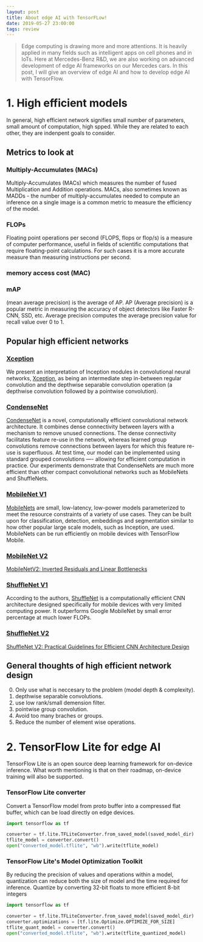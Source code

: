 ```yaml
---
layout: post
title: About edge AI with TensorFLow!
date: 2019-05-27 23:00:00
tags: review
---
```


>Edge computing is drawing more and more attentions. It is heavily applied in many fields such as intelligent apps on cell phones and in IoTs. 
Here at Mercedes-Benz R&D, we are also working on advanced development of edge AI frameworks on our Mercedes cars. In this post, I will give an overview of edge AI and how to develop edge AI with TensorFlow.

# 1. High efficient models

In general, high efficient network signifies small number of parameters, small amount of computation, high spped. While they are related to each other, they are indenpent goals to consider.

## Metrics to look at

### Multiply-Accumulates (MACs) 
Multiply-Accumulates (MACs) which measures the number of fused Multiplication and Addition operations. MACs, also sometimes known as MADDs - the number of multiply-accumulates needed to compute an inference on a single image is a common metric to measure the efficiency of the model.



### FLOPs
Floating point operations per second (FLOPS, flops or flop/s) is a measure of computer performance, useful in fields of scientific computations that require floating-point calculations. For such cases it is a more accurate measure than measuring instructions per second.

### memory access cost (MAC)


### mAP

(mean average precision) is the average of AP. AP (Average precision) is a popular metric in measuring the accuracy of object detectors like Faster R-CNN, SSD, etc. Average precision computes the average precision value for recall value over 0 to 1. 

## Popular high efficient networks

### [Xception](https://github.com/keras-team/keras-applications/blob/master/keras_applications/xception.py)

We present an interpretation of Inception modules in convolutional neural networks, [Xception](https://arxiv.org/abs/1610.02357), as being an intermediate step in-between regular convolution and the depthwise separable convolution operation (a depthwise convolution followed by a pointwise convolution). 



### [CondenseNet](https://github.com/ShichenLiu/CondenseNet)

[CondenseNet](https://arxiv.org/abs/1711.09224) is a novel, computationally efficient convolutional network architecture. It combines dense connectivity between layers with a mechanism to remove unused connections. The dense connectivity facilitates feature re-use in the network, whereas learned group convolutions remove connections between layers for which this feature re-use is superfluous. At test time, our model can be implemented using standard grouped convolutions —- allowing for efficient computation in practice. Our experiments demonstrate that CondenseNets are much more efficient than other compact convolutional networks such as MobileNets and ShuffleNets.

### [MobileNet V1](https://github.com/tensorflow/models/blob/master/research/slim/nets/mobilenet_v1.md)

[MobileNets](https://arxiv.org/abs/1704.04861) are small, low-latency, low-power models parameterized to meet the resource constraints of a variety of use cases. They can be built upon for classification, detection, embeddings and segmentation similar to how other popular large scale models, such as Inception, are used. MobileNets can be run efficiently on mobile devices with TensorFlow Mobile. 

### [MobileNet V2](https://github.com/tensorflow/models/tree/master/research/slim/nets/mobilenet)

[MobileNetV2: Inverted Residuals and Linear Bottlenecks](https://arxiv.org/abs/1801.04381)



### [ShuffleNet V1](https://github.com/MG2033/ShuffleNet)
According to the authors, [ShuffleNet](https://arxiv.org/abs/1707.01083) is a computationally efficient CNN architecture designed specifically for mobile devices with very limited computing power. It outperforms Google MobileNet by small error percentage at much lower FLOPs.

### [ShuffleNet V2](https://github.com/TropComplique/shufflenet-v2-tensorflow)
[ShuffleNet V2: Practical Guidelines for Efficient CNN Architecture Design
](https://arxiv.org/abs/1807.11164)


## General thoughts of high efficient network design

0. Only use what is neccesary to the problem (model depth & complexity).
1. depthwise separable convolutions.
2. use low rank/small demension filter.
3. pointwise group convolution.
4. Avoid too many braches or groups.
5. Reduce the number of element wise operations.


# 2. TensorFlow Lite for edge AI

  TensorFlow Lite is an open source deep learning framework for on-device inference. What worth mentioning is that on their roadmap, on-device training will also be supported.
  
 
### TensorFlow Lite converter

Convert a TensorFlow model from proto buffer into a compressed flat buffer, which can be load directly on edge devices.
 
```python
import tensorflow as tf

converter = tf.lite.TFLiteConverter.from_saved_model(saved_model_dir)
tflite_model = converter.convert()
open("converted_model.tflite", "wb").write(tflite_model)
```


### TensorFlow Lite's Model Optimization Toolkit

By reducing the precision of values and operations within a model, quantization can reduce both the size of model and the time required for inference. Quantize by converting 32-bit floats to more efficient 8-bit integers

```python
import tensorflow as tf

converter = tf.lite.TFLiteConverter.from_saved_model(saved_model_dir)
converter.optimizations = [tf.lite.Optimize.OPTIMIZE_FOR_SIZE]
tflite_quant_model = converter.convert()
open("converted_model.tflite", "wb").write(tflite_quantized_model)
```